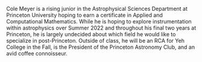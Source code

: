 Cole Meyer is a rising junior in the Astrophysical Sciences Department at Princeton University hoping to earn a certificate in Applied and Computational Mathematics. While he is hoping to explore instrumentation within astrophysics over Summer 2022 and throughout his final two years at Princeton, he is largely undecided about which field he would like to specialize in post-Princeton. Outside of class, he will be an RCA for Yeh College in the Fall, is the President of the Princeton Astronomy Club, and an avid coffee connoisseur.
